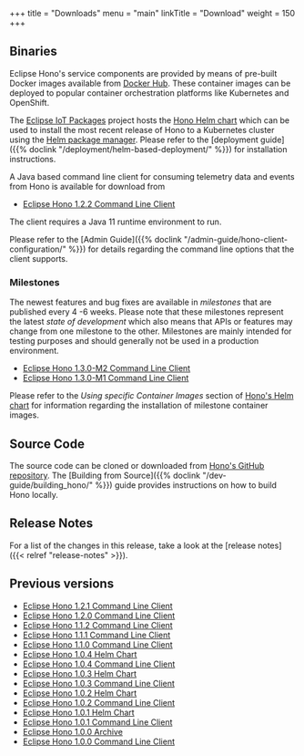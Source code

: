 +++
title = "Downloads"
menu = "main"
linkTitle = "Download"
weight = 150
+++

## Binaries

Eclipse Hono's service components are provided by means of pre-built Docker images available from
[Docker Hub](https://hub.docker.com/u/eclipse/). These container images can be deployed to popular
container orchestration platforms like Kubernetes and OpenShift.

The [Eclipse IoT Packages](https://www.eclipse.org/packages/) project hosts the
[Hono Helm chart](https://github.com/eclipse/packages/tree/master/charts/hono)
which can be used to install the most recent release of Hono to a Kubernetes cluster
using the [Helm package manager](https://helm.sh).
Please refer to the [deployment guide]({{% doclink "/deployment/helm-based-deployment/" %}})
for installation instructions.

A Java based command line client for consuming telemetry data and events from Hono is available for download from

* [Eclipse Hono 1.2.2 Command Line Client](https://www.eclipse.org/downloads/download.php?file=/hono/hono-cli-1.2.2-exec.jar)

The client requires a Java 11 runtime environment to run.

Please refer to the [Admin Guide]({{% doclink "/admin-guide/hono-client-configuration/" %}}) for details regarding the command
line options that the client supports.

### Milestones

The newest features and bug fixes are available in *milestones* that are published every 4 -6 weeks.
Please note that these milestones represent the latest *state of development* which also means that APIs or features may
change from one milestone to the other. Milestones are mainly intended for testing purposes and should generally not
be used in a production environment.

* [Eclipse Hono 1.3.0-M2 Command Line Client](https://www.eclipse.org/downloads/download.php?file=/hono/hono-cli-1.3.0-M2-exec.jar)
* [Eclipse Hono 1.3.0-M1 Command Line Client](https://www.eclipse.org/downloads/download.php?file=/hono/hono-cli-1.3.0-M1-exec.jar)

Please refer to the *Using specific Container Images* section of [Hono's Helm chart](https://github.com/eclipse/packages/tree/master/charts/hono)
for information regarding the installation of milestone container images.

## Source Code

The source code can be cloned or downloaded from [Hono's GitHub repository](https://github.com/eclipse/hono).
The [Building from Source]({{% doclink "/dev-guide/building_hono/" %}}) guide provides instructions on how to build Hono locally.

## Release Notes

For a list of the changes in this release, take a look at the [release notes]({{< relref "release-notes" >}}).

## Previous versions

* [Eclipse Hono 1.2.1 Command Line Client](https://www.eclipse.org/downloads/download.php?file=/hono/hono-cli-1.2.1-exec.jar)
* [Eclipse Hono 1.2.0 Command Line Client](https://www.eclipse.org/downloads/download.php?file=/hono/hono-cli-1.2.0-exec.jar)
* [Eclipse Hono 1.1.2 Command Line Client](https://www.eclipse.org/downloads/download.php?file=/hono/hono-cli-1.1.2-exec.jar)
* [Eclipse Hono 1.1.1 Command Line Client](https://www.eclipse.org/downloads/download.php?file=/hono/hono-cli-1.1.1-exec.jar)
* [Eclipse Hono 1.1.0 Command Line Client](https://www.eclipse.org/downloads/download.php?file=/hono/hono-cli-1.1.0-exec.jar)
* [Eclipse Hono 1.0.4 Helm Chart](https://www.eclipse.org/downloads/download.php?file=/hono/eclipse-hono-1.0.4-chart.tar.gz)
* [Eclipse Hono 1.0.4 Command Line Client](https://www.eclipse.org/downloads/download.php?file=/hono/hono-cli-1.0.4-exec.jar)
* [Eclipse Hono 1.0.3 Helm Chart](https://www.eclipse.org/downloads/download.php?file=/hono/eclipse-hono-1.0.3-chart.tar.gz)
* [Eclipse Hono 1.0.3 Command Line Client](https://www.eclipse.org/downloads/download.php?file=/hono/hono-cli-1.0.3-exec.jar)
* [Eclipse Hono 1.0.2 Helm Chart](https://www.eclipse.org/downloads/download.php?file=/hono/eclipse-hono-1.0.2-chart.tar.gz)
* [Eclipse Hono 1.0.2 Command Line Client](https://www.eclipse.org/downloads/download.php?file=/hono/hono-cli-1.0.2-exec.jar)
* [Eclipse Hono 1.0.1 Helm Chart](https://www.eclipse.org/downloads/download.php?file=/hono/eclipse-hono-1.0.1-chart.tar.gz)
* [Eclipse Hono 1.0.1 Command Line Client](https://www.eclipse.org/downloads/download.php?file=/hono/hono-cli-1.0.1-exec.jar)
* [Eclipse Hono 1.0.0 Archive](https://www.eclipse.org/downloads/download.php?file=/hono/eclipse-hono-1.0.0-chart.tar.gz)
* [Eclipse Hono 1.0.0 Command Line Client](https://www.eclipse.org/downloads/download.php?file=/hono/hono-cli-1.0.0-exec.jar)
